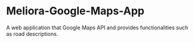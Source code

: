 # Meliora-Google-Maps-App
A web application that Google Maps API and provides functionalities such as road descriptions.
